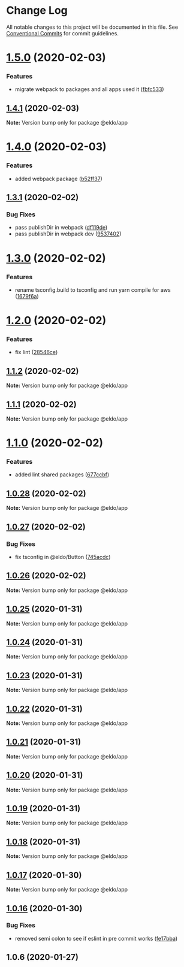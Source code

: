 # Change Log

All notable changes to this project will be documented in this file.
See [Conventional Commits](https://conventionalcommits.org) for commit guidelines.

# [1.5.0](https://github.com/Lilmortal/eldo/compare/@eldo/app@1.4.1...@eldo/app@1.5.0) (2020-02-03)


### Features

* migrate webpack to packages and all apps used it ([fbfc533](https://github.com/Lilmortal/eldo/commit/fbfc5332650917e3d6b19ccec84bab990b79daaa))





## [1.4.1](https://github.com/Lilmortal/eldo/compare/@eldo/app@1.4.0...@eldo/app@1.4.1) (2020-02-03)

**Note:** Version bump only for package @eldo/app





# [1.4.0](https://github.com/Lilmortal/eldo/compare/@eldo/app@1.3.1...@eldo/app@1.4.0) (2020-02-03)


### Features

* added webpack package ([b52ff37](https://github.com/Lilmortal/eldo/commit/b52ff37775bcac1b67837883d3c0fcb14485354d))





## [1.3.1](https://github.com/Lilmortal/eldo/compare/@eldo/app@1.3.0...@eldo/app@1.3.1) (2020-02-02)


### Bug Fixes

* pass publishDir in webpack ([df119de](https://github.com/Lilmortal/eldo/commit/df119de16acc3a26ee203dc21a575ce4ba7108e5))
* pass publishDir in webpack dev ([9537402](https://github.com/Lilmortal/eldo/commit/9537402b2e988e88bb4961db667f0b5599a89aa4))





# [1.3.0](https://github.com/Lilmortal/eldo/compare/@eldo/app@1.2.0...@eldo/app@1.3.0) (2020-02-02)


### Features

* rename tsconfig.build to tsconfig and run yarn compile for aws ([1679f6a](https://github.com/Lilmortal/eldo/commit/1679f6aa743ef8491d19bfd6ec7cce59e3d320d4))





# [1.2.0](https://github.com/Lilmortal/eldo/compare/@eldo/app@1.1.2...@eldo/app@1.2.0) (2020-02-02)


### Features

* fix lint ([28546ce](https://github.com/Lilmortal/eldo/commit/28546ce56b87d0524912891f18f02dfa3fa3990b))





## [1.1.2](https://github.com/Lilmortal/eldo/compare/@eldo/app@1.1.1...@eldo/app@1.1.2) (2020-02-02)

**Note:** Version bump only for package @eldo/app





## [1.1.1](https://github.com/Lilmortal/eldo/compare/@eldo/app@1.1.0...@eldo/app@1.1.1) (2020-02-02)

**Note:** Version bump only for package @eldo/app





# [1.1.0](https://github.com/Lilmortal/eldo/compare/@eldo/app@1.0.28...@eldo/app@1.1.0) (2020-02-02)


### Features

* added lint shared packages ([677ccbf](https://github.com/Lilmortal/eldo/commit/677ccbf76ee949096b4b675161436e9e7ded105c))





## [1.0.28](https://github.com/Lilmortal/eldo/compare/@eldo/app@1.0.27...@eldo/app@1.0.28) (2020-02-02)

**Note:** Version bump only for package @eldo/app





## [1.0.27](https://github.com/Lilmortal/eldo/compare/@eldo/app@1.0.26...@eldo/app@1.0.27) (2020-02-02)


### Bug Fixes

* fix tsconfig in @eldo/Button ([745acdc](https://github.com/Lilmortal/eldo/commit/745acdc8fc3ce244570c4e94d6c441d209cfbe03))





## [1.0.26](https://github.com/Lilmortal/eldo/compare/@eldo/app@1.0.25...@eldo/app@1.0.26) (2020-02-02)

**Note:** Version bump only for package @eldo/app





## [1.0.25](https://github.com/Lilmortal/eldo/compare/@eldo/app@1.0.24...@eldo/app@1.0.25) (2020-01-31)

**Note:** Version bump only for package @eldo/app





## [1.0.24](https://github.com/Lilmortal/eldo/compare/@eldo/app@1.0.23...@eldo/app@1.0.24) (2020-01-31)

**Note:** Version bump only for package @eldo/app





## [1.0.23](https://github.com/Lilmortal/eldo/compare/@eldo/app@1.0.22...@eldo/app@1.0.23) (2020-01-31)

**Note:** Version bump only for package @eldo/app





## [1.0.22](https://github.com/Lilmortal/eldo/compare/@eldo/app@1.0.21...@eldo/app@1.0.22) (2020-01-31)

**Note:** Version bump only for package @eldo/app





## [1.0.21](https://github.com/Lilmortal/eldo/compare/@eldo/app@1.0.20...@eldo/app@1.0.21) (2020-01-31)

**Note:** Version bump only for package @eldo/app





## [1.0.20](https://github.com/Lilmortal/eldo/compare/@eldo/app@1.0.19...@eldo/app@1.0.20) (2020-01-31)

**Note:** Version bump only for package @eldo/app





## [1.0.19](https://github.com/Lilmortal/eldo/compare/@eldo/app@1.0.18...@eldo/app@1.0.19) (2020-01-31)

**Note:** Version bump only for package @eldo/app





## [1.0.18](https://github.com/Lilmortal/eldo/compare/@eldo/app@1.0.17...@eldo/app@1.0.18) (2020-01-31)

**Note:** Version bump only for package @eldo/app





## [1.0.17](https://github.com/Lilmortal/eldo/compare/@eldo/app@1.0.16...@eldo/app@1.0.17) (2020-01-30)

**Note:** Version bump only for package @eldo/app





## [1.0.16](https://github.com/Lilmortal/eldo/compare/@eldo/app@1.0.16...@eldo/app@1.0.16) (2020-01-30)


### Bug Fixes

* removed semi colon to see if eslint in pre commit works ([fe17bba](https://github.com/Lilmortal/eldo/commit/fe17bba7c5d81a286c149f9383caa077520c9fc3))



## 1.0.6 (2020-01-27)
